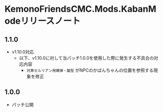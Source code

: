 # KemonoFriendsCMC.Mods.KabanModeリリースノート

## 1.1.0

* v1.10.0対応
  * 以下、v1.10.0に対して当パッチ1.0.0を使用した際に発生する不具合の対応内容
    * `対黒セルリアン用爆弾・酸型` がNPCのかばんちゃんの位置を参照する現象を修正

## 1.0.0

* パッチ公開